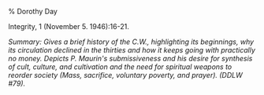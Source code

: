% Dorothy Day

Integrity, 1 (November 5. 1946):16-21.

*Summary: Gives a brief history of the C.W., highlighting its
beginnings, why its circulation declined in the thirties and how it
keeps going with practically no money. Depicts P. Maurin's
submissiveness and his desire for synthesis of cult, culture, and
cultivation and the need for spiritual weapons to reorder society (Mass,
sacrifice, voluntary poverty, and prayer). (DDLW \#79).*


